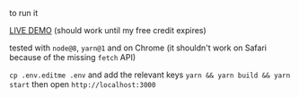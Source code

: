 to run it

[LIVE DEMO](https://send-sms-hwythjlmyf.now.sh/) (should work until my free credit expires)

tested with `node@8`, `yarn@1` and on Chrome (it shouldn't work on Safari because of the missing `fetch` API)

`cp .env.editme .env` and add the relevant keys
`yarn && yarn build && yarn start`
then open `http://localhost:3000`
